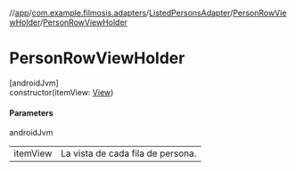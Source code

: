//[app](../../../../index.md)/[com.example.filmosis.adapters](../../index.md)/[ListedPersonsAdapter](../index.md)/[PersonRowViewHolder](index.md)/[PersonRowViewHolder](-person-row-view-holder.md)

# PersonRowViewHolder

[androidJvm]\
constructor(itemView: [View](https://developer.android.com/reference/kotlin/android/view/View.html))

#### Parameters

androidJvm

| | |
|---|---|
| itemView | La vista de cada fila de persona. |
